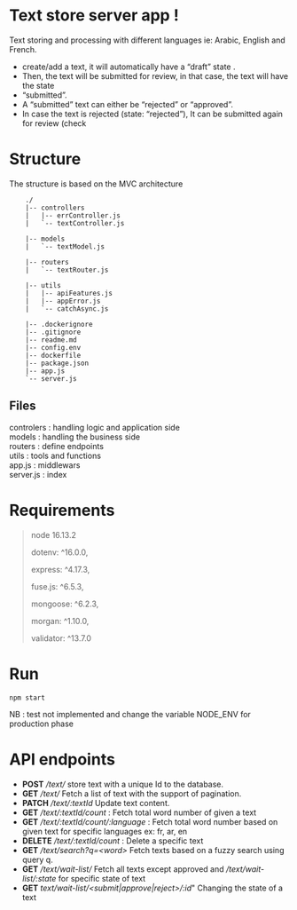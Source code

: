 # Text store server app !

Text storing and processing with different languages ie: Arabic, English and French.

- create/add a text, it will automatically have a “draft” state .
- Then, the text will be submitted for review, in that case, the text will have the state
- “submitted”.
- A “submitted” text can either be “rejected” or “approved”.
- In case the text is rejected (state: “rejected”), It can be submitted again for review (check

# Structure

The structure is based on the MVC architecture

```
    ./
    |-- controllers
    |   |-- errController.js
    |   `-- textController.js

    |-- models
    |   `-- textModel.js

    |-- routers
    |   `-- textRouter.js

    |-- utils
    |   |-- apiFeatures.js
    |   |-- appError.js
    |   `-- catchAsync.js

    |-- .dockerignore
    |-- .gitignore
    |-- readme.md
    |-- config.env
    |-- dockerfile
    |-- package.json
    |-- app.js
    `-- server.js

```

## Files

controlers : handling logic and application side \
models : handling the business side \
routers : define endpoints \
utils : tools and functions \
app.js : middlewars \
server.js : index 

# Requirements

> node 16.13.2
> 
> dotenv: ^16.0.0,
> 
> express: ^4.17.3,
> 
> fuse.js: ^6.5.3,
> 
> mongoose: ^6.2.3,
> 
> morgan: ^1.10.0,
> 
> validator: ^13.7.0

# Run

    npm start

NB : test not implemented and change the variable NODE_ENV for production phase

# API endpoints

- **POST** _/text/_ store text with a unique Id to the database.
- **GET** _/text/_ Fetch a list of text with the support of pagination.
- **PATCH** _/text/:textId_ Update text content.
- **GET** _/text/:textId/count_ : Fetch total word number of given a text
- **GET** _/text/:textId/count/:language_ : Fetch total word number based on given text for specific languages ex: fr, ar, en
- **DELETE** _/text/:textId/count_ : Delete a specific text
- **GET** _/text/search?q=\<word>_ Fetch texts based on a fuzzy search using query q.
- **GET** _/text/wait-list/_ Fetch all texts except approved and _/text/wait-list/:state_ for specific state of text
- **GET** _text/wait-list/\<submit|approve|reject>/:id_" Changing the state of a text
